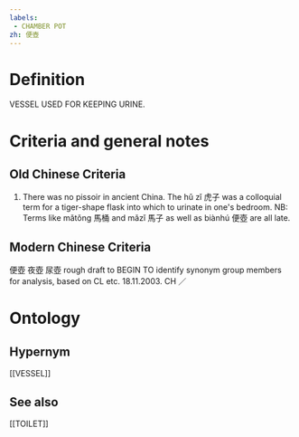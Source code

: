 ```yaml
---
labels: 
 - CHAMBER POT
zh: 便壺
---
```


# Definition
VESSEL USED FOR KEEPING URINE.
# Criteria and general notes
## Old Chinese Criteria
1. There was no pissoir in ancient China. The hǔ zǐ 虎子 was a colloquial term for a tiger-shape flask into which to urinate in one's bedroom.
NB: Terms like mǎtǒng 馬桶 and mǎzǐ 馬子 as well as biànhú 便壺 are all late.
## Modern Chinese Criteria
便壺
夜壺
尿壺
rough draft to BEGIN TO identify synonym group members for analysis, based on CL etc. 18.11.2003. CH ／
# Ontology

## Hypernym
[[VESSEL]]
## See also
[[TOILET]]